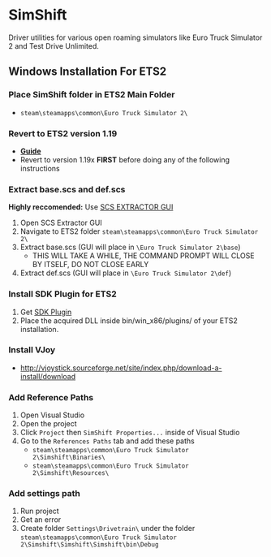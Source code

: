 SimShift
========

Driver utilities for various open roaming simulators like Euro Truck Simulator 2 and Test Drive Unlimited.

## Windows Installation For ETS2

### Place SimShift folder in ETS2 Main Folder
- `steam\steamapps\common\Euro Truck Simulator 2\`

### Revert to ETS2 version 1.19
- **[Guide](https://forum.truckersmp.com/index.php?/topic/17-how-to-downgrade-ets2ats-to-supported-version/)**
- Revert to version 1.19x **FIRST** before doing any of the following instructions

### Extract base.scs and def.scs 
**Highly reccomended:** Use [SCS EXTRACTOR GUI](https://github.com/Bluscream/SCS-Extractor-GUI/releases)
1. Open SCS Extractor GUI
2. Navigate to ETS2 folder `steam\steamapps\common\Euro Truck Simulator 2\`
3. Extract base.scs (GUI will place in `\Euro Truck Simulator 2\base`)
    - THIS WILL TAKE A WHILE, THE COMMAND PROMPT WILL CLOSE BY ITSELF, DO NOT CLOSE EARLY
4. Extract def.scs (GUI will place in `\Euro Truck Simulator 2\def`)

### Install SDK Plugin for ETS2
1. Get [SDK Plugin](https://github.com/nlhans/ets2-sdk-plugin/releases)
2. Place the acquired DLL inside bin/win_x86/plugins/ of your ETS2 installation. 

### Install VJoy
- http://vjoystick.sourceforge.net/site/index.php/download-a-install/download

### Add Reference Paths
1. Open Visual Studio
2. Open the project
3. Click `Project` then `SimShift Properties...` inside of Visual Studio
4. Go to the `References Paths` tab and add these paths
    - `steam\steamapps\common\Euro Truck Simulator 2\Simshift\Binaries\`
    - `steam\steamapps\common\Euro Truck Simulator 2\Simshift\Resources\`

### Add settings path
1. Run project
2. Get an error
3. Create folder `Settings\Drivetrain\` under the folder `steam\steamapps\common\Euro Truck Simulator 2\Simshift\Simshift\Simshift\bin\Debug`
